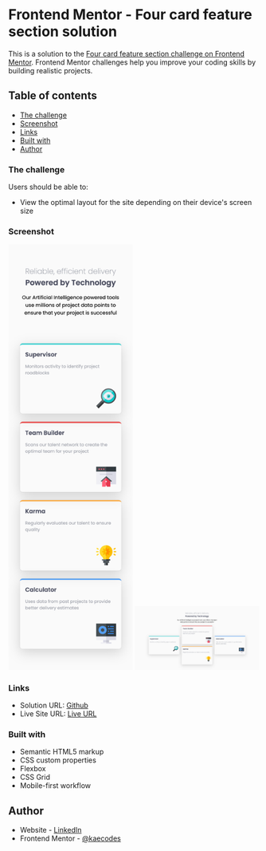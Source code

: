 # Frontend Mentor - Four card feature section solution

This is a solution to the [Four card feature section challenge on Frontend Mentor](https://www.frontendmentor.io/challenges/four-card-feature-section-weK1eFYK). Frontend Mentor challenges help you improve your coding skills by building realistic projects. 

## Table of contents

  - [The challenge](#the-challenge)
  - [Screenshot](#screenshot)
  - [Links](#links)
  - [Built with](#built-with)
  - [Author](#author)

### The challenge

Users should be able to:

- View the optimal layout for the site depending on their device's screen size

### Screenshot

<img src="./images/fourcardfeature-mobile.png" width="250"> <img src="./images/fourcardfeature-desktop.html.png" width="250">

### Links

- Solution URL: [Github](https://github.com/kaecodes/four-card-feature-section.git)
- Live Site URL: [Live URL](https://kaecodes.github.io/four-card-feature-section/)

### Built with

- Semantic HTML5 markup
- CSS custom properties
- Flexbox
- CSS Grid
- Mobile-first workflow

## Author

- Website - [LinkedIn](https://linkedin.com/in/kdtnguyen)
- Frontend Mentor - [@kaecodes](https://www.frontendmentor.io/profile/kaecodes)

